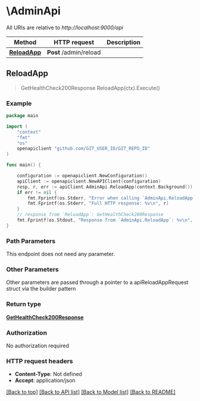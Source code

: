 # \AdminApi

All URIs are relative to *http://localhost:9000/api*

Method | HTTP request | Description
------------- | ------------- | -------------
[**ReloadApp**](AdminApi.md#ReloadApp) | **Post** /admin/reload | 



## ReloadApp

> GetHealthCheck200Response ReloadApp(ctx).Execute()





### Example

```go
package main

import (
    "context"
    "fmt"
    "os"
    openapiclient "github.com/GIT_USER_ID/GIT_REPO_ID"
)

func main() {

    configuration := openapiclient.NewConfiguration()
    apiClient := openapiclient.NewAPIClient(configuration)
    resp, r, err := apiClient.AdminApi.ReloadApp(context.Background()).Execute()
    if err != nil {
        fmt.Fprintf(os.Stderr, "Error when calling `AdminApi.ReloadApp``: %v\n", err)
        fmt.Fprintf(os.Stderr, "Full HTTP response: %v\n", r)
    }
    // response from `ReloadApp`: GetHealthCheck200Response
    fmt.Fprintf(os.Stdout, "Response from `AdminApi.ReloadApp`: %v\n", resp)
}
```

### Path Parameters

This endpoint does not need any parameter.

### Other Parameters

Other parameters are passed through a pointer to a apiReloadAppRequest struct via the builder pattern


### Return type

[**GetHealthCheck200Response**](GetHealthCheck200Response.md)

### Authorization

No authorization required

### HTTP request headers

- **Content-Type**: Not defined
- **Accept**: application/json

[[Back to top]](#) [[Back to API list]](../README.md#documentation-for-api-endpoints)
[[Back to Model list]](../README.md#documentation-for-models)
[[Back to README]](../README.md)

